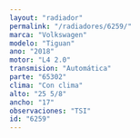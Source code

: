 ```yaml
---
layout: "radiador"
permalink: "/radiadores/6259/"
marca: "Volkswagen"
modelo: "Tiguan"
ano: "2018"
motor: "L4 2.0"
transmision: "Automática"
parte: "65302"
clima: "Con clima"
alto: "25 5/8"
ancho: "17"
observaciones: "TSI"
id: "6259"
---
```


